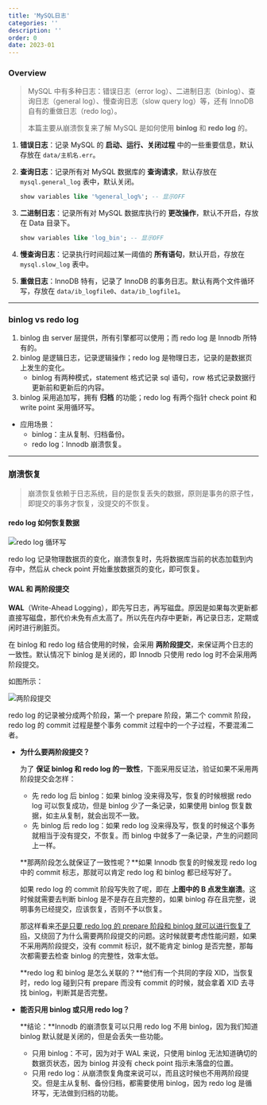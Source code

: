 ```yaml
---
title: 'MySQL日志'
categories: ''
description: ''
order: 0
date: 2023-01
---
```


### Overview

> MySQL 中有多种日志：错误日志（error log）、二进制日志（binlog）、查询日志（general log）、慢查询日志（slow query log）等，还有 InnoDB 自有的重做日志（redo log）。
>
> 本篇主要从崩溃恢复来了解 MySQL 是如何使用 **binlog** 和 **redo log** 的。

1. **错误日志**：记录 MySQL 的 **启动、运行、关闭过程** 中的一些重要信息，默认存放在 `data/主机名.err`。
2. **查询日志**：记录所有对 MySQL 数据库的 **查询请求**，默认存放在 `mysql.general_log` 表中，默认关闭。

   ```sql
   show variables like '%general_log%'; -- 显示OFF
   ```

3. **二进制日志**：记录所有对 MySQL 数据库执行的 **更改操作**，默认不开启，存放在 Data 目录下。

   ```sql
   show variables like 'log_bin'; -- 显示OFF
   ```

4. **慢查询日志**：记录执行时间超过某一阈值的 **所有语句**，默认开启，存放在 `mysql.slow_log` 表中。
5. **重做日志**：InnoDB 特有，记录了 InnoDB 的事务日志。默认有两个文件循环写，存放在 `data/ib_logfile0`、`data/ib_logfile1`。

----

### binlog vs redo log

1. binlog 由 server 层提供，所有引擎都可以使用；而 redo log 是 Innodb 所特有的。
2. binlog 是逻辑日志，记录逻辑操作；redo log 是物理日志，记录的是数据页上发生的变化。
   - binlog 有两种模式，statement 格式记录 sql 语句，row 格式记录数据行更新前和更新后的内容。
3. binlog 采用追加写，拥有 **归档** 的功能；redo log 有两个指针 check point 和 write point 采用循环写。

- 应用场景：
  - binlog：主从复制、归档备份。
  - redo log：Innodb 崩溃恢复。

----

### 崩溃恢复

> 崩溃恢复依赖于日志系统，目的是恢复丢失的数据，原则是事务的原子性，即提交的事务才恢复，没提交的不恢复。

#### redo log 如何恢复数据

![redo log 循环写](_resources/attachment/436bf4d3-a69b-4023-8290-bd2a45511167.png)

redo log 记录物理数据页的变化，崩溃恢复时，先将数据库当前的状态加载到内存中，然后从 check point 开始重放数据页的变化，即可恢复。

#### WAL 和 两阶段提交

**WAL**（Write-Ahead Logging），即先写日志，再写磁盘。原因是如果每次更新都直接写磁盘，那代价未免有点太高了。所以先在内存中更新，再记录日志，定期或闲时进行刷脏页。

在 binlog 和 redo log 结合使用的时候，会采用 **两阶段提交**，来保证两个日志的一致性。默认情况下 binlog 是关闭的，即 Innodb 只使用 redo log 时不会采用两阶段提交。

如图所示：

![两阶段提交](_resources/attachment/8e71fd48-c261-4137-9973-7ee5f8ede9b9.png)

redo log 的记录被分成两个阶段，第一个 prepare 阶段，第二个 commit 阶段，redo log 的 commit 过程是整个事务 commit 过程中的一个子过程，不要混淆二者。

- **为什么要两阶段提交？**

  为了 **保证 binlog 和 redo log 的一致性**，下面采用反证法，验证如果不采用两阶段提交会怎样：

  - 先 redo log 后 binlog：如果 binlog 没来得及写，恢复的时候根据 redo log 可以恢复成功，但是 binlog 少了一条记录，如果使用 binlog 恢复数据，如主从复制，就会出现不一致。
  - 先 binlog 后 redo log：如果 redo log 没来得及写，恢复的时候这个事务就相当于没有提交，不恢复。而 binlog 中就多了一条记录，产生的问题同上一样。

  **那两阶段怎么就保证了一致性呢？**如果 Innodb 恢复的时候发现 redo log 中的 commit 标志，那就可以肯定 redo log 和 binlog 都已经写好了。

  如果 redo log 的 commit 阶段写失败了呢，即在 **上图中的 B 点发生崩溃**。这时候就需要去判断 binlog 是不是存在且完整的，如果 binlog 存在且完整，说明事务已经提交，应该恢复，否则不予以恢复。

  那这样看来<u>不是只要 redo log 的 prepare 阶段和 binlog 就可以进行恢复了吗</u>，又绕回了为什么需要两阶段提交的问题。这时候就要考虑性能问题，如果不采用两阶段提交，没有 commit 标识，就不能肯定 binlog 是否完整，那每次都需要去检查 binlog 的完整性，效率太低。

  **redo log 和 binlog 是怎么关联的？**他们有一个共同的字段 XID，当恢复时，redo log 碰到只有 prepare 而没有 commit 的时候，就会拿着 XID 去寻找 binlog，判断其是否完整。

- **能否只用 binlog 或只用 redo log？**

  **结论：**Innodb 的崩溃恢复可以只用 redo log 不用 binlog，因为我们知道 binlog 默认就是关闭的，但是会丢失一些功能。

  - 只用 binlog：不可，因为对于 WAL 来说，只使用 binlog 无法知道确切的数据页状态，因为 binlog 并没有 check point 指示未落盘的位置。
  - 只用 redo log：从崩溃恢复角度来说可以，而且这时候也不用两阶段提交。但是主从复制、备份归档，都需要使用 binlog，因为 redo log 是循环写，无法做到归档的功能。

